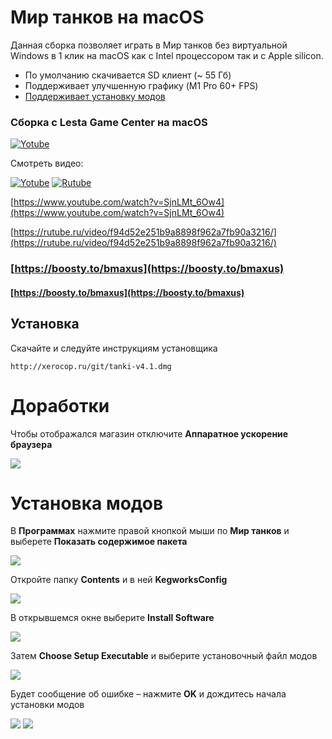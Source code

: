 # Мир танков на macOS

Данная сборка позволяет играть в Мир танков без виртуальной Windows в 1 клик на macOS как с Intel процессором так и с Apple silicon.
* По умолчанию скачивается SD клиент (~ 55 Гб)
* Поддерживает улучшенную графику (M1 Pro 60+ FPS)
* [Поддерживает установку модов](#установка-модов)

### Сборка с Lesta Game Center на macOS

[![Yotube](https://img.youtube.com/vi/SjnLMt_6Ow4/0.jpg)](https://www.youtube.com/watch?v=SjnLMt_6Ow4)

Смотреть видео:

[![Yotube](https://www.youtube.com/s/desktop/f717390d/img/logos/favicon_144x144.png)](https://www.youtube.com/watch?v=SjnLMt_6Ow4)
[![Rutube](https://static.rutube.ru/static/img/favicon-icons/v3/icon.svg)](https://rutube.ru/video/f94d52e251b9a8898f962a7fb90a3216/)

[https://www.youtube.com/watch?v=SjnLMt_6Ow4](https://www.youtube.com/watch?v=SjnLMt_6Ow4)

[https://rutube.ru/video/f94d52e251b9a8898f962a7fb90a3216/](https://rutube.ru/video/f94d52e251b9a8898f962a7fb90a3216/)

### [https://boosty.to/bmaxus](https://boosty.to/bmaxus)
#### [https://boosty.to/bmaxus](https://boosty.to/bmaxus)

## Установка
Скачайте и следуйте инструкциям установщика
``` text
http://xerocop.ru/git/tanki-v4.1.dmg
```

# Доработки
Чтобы отображался магазин отключите **Аппаратное ускорение браузера**

<img src="https://raw.github.com/gmaxus/Mir-tankov-macOS/main/img/shop-fix.jpg">

# Установка модов
В **Программах** нажмите правой кнопкой мыши по **Мир танков** и выберете **Показать содержимое пакета**

<img src="https://raw.github.com/gmaxus/Mir-tankov-macOS/main/img/7.jpg">

Откройте папку **Contents** и в ней **KegworksConfig**

<img src="https://raw.github.com/gmaxus/Mir-tankov-macOS/main/img/8.jpg">

В открывшемся окне выберите **Install Software**

<img src="https://raw.github.com/gmaxus/Mir-tankov-macOS/main/img/9.jpg">

Затем **Choose Setup Executable** и выберите установочный файл модов

<img src="https://raw.github.com/gmaxus/Mir-tankov-macOS/main/img/10.jpg">

Будет сообщение об ошибке – нажмите **OK** и дождитесь начала установки модов

<img src="https://raw.github.com/gmaxus/Mir-tankov-macOS/main/img/11.jpg">

<img src="https://raw.github.com/gmaxus/Mir-tankov-macOS/main/img/12.jpg">